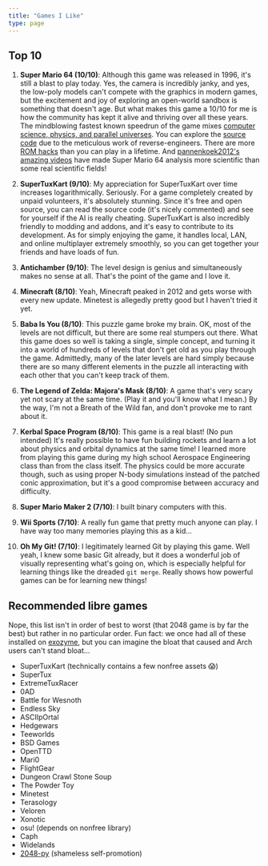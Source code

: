 ```yaml
---
title: "Games I Like"
type: page
---
```



## Top 10

1. **Super Mario 64 (10/10)**: Although this game was released in 1996, it's still a blast to play today. Yes, the camera is incredibly janky, and yes, the low-poly models can't compete with the graphics in modern games, but the excitement and joy of exploring an open-world sandbox is something that doesn't age. But what makes this game a 10/10 for me is how the community has kept it alive and thriving over all these years. The mindblowing fastest known speedrun of the game mixes [computer science, physics, and parallel universes](https://www.youtube.com/watch?v=iUt840BUOYA). You can explore the [source code](https://github.com/n64decomp/sm64) due to the meticulous work of reverse-engineers. There are more [ROM hacks](https://sm64romhacks.com/) than you can play in a lifetime. And [pannenkoek2012's amazing videos](https://www.youtube.com/channel/UCMm211NGh4Ls5SAMZJF7E8A) have made Super Mario 64 analysis more scientific than some real scientific fields!

2. **SuperTuxKart (9/10)**: My appreciation for SuperTuxKart over time increases logarithmically. Seriously. For a game completely created by unpaid volunteers, it's absolutely stunning. Since it's free and open source, you can read the source code (it's nicely commented) and see for yourself if the AI is really cheating. SuperTuxKart is also incredibly friendly to modding and addons, and it's easy to contribute to its development. As for simply enjoying the game, it handles local, LAN, and online multiplayer extremely smoothly, so you can get together your friends and have loads of fun.

3. **Antichamber (9/10)**: The level design is genius and simultaneously makes no sense at all. That's the point of the game and I love it.

4. **Minecraft (8/10)**: Yeah, Minecraft peaked in 2012 and gets worse with every new update. Minetest is allegedly pretty good but I haven't tried it yet.

5. **Baba Is You (8/10)**: This puzzle game broke my brain. OK, most of the levels are not difficult, but there are some real stumpers out there. What this game does so well is taking a single, simple concept, and turning it into a world of hundreds of levels that don't get old as you play through the game. Admittedly, many of the later levels are hard simply because there are so many different elements in the puzzle all interacting with each other that you can't keep track of them.

6. **The Legend of Zelda: Majora's Mask (8/10)**: A game that's very scary yet not scary at the same time. (Play it and you'll know what I mean.) By the way, I'm not a Breath of the Wild fan, and don't provoke me to rant about it.

7. **Kerbal Space Program (8/10)**: This game is a real blast! (No pun intended) It's really possible to have fun building rockets and learn a lot about physics and orbital dynamics at the same time! I learned more from playing this game during my high school Aerospace Engineering class than from the class itself. The physics could be more accurate though, such as using proper N-body simulations instead of the patched conic approximation, but it's a good compromise between accuracy and difficulty.

8. **Super Mario Maker 2 (7/10)**: I built binary computers with this.

9. **Wii Sports (7/10)**: A really fun game that pretty much anyone can play. I have way too many memories playing this as a kid...

10. **Oh My Git! (7/10)**: I legitimately learned Git by playing this game. Well yeah, I knew some basic Git already, but it does a wonderful job of visually representing what's going on, which is especially helpful for learning things like the dreaded `git merge`. Really shows how powerful games can be for learning new things!


## Recommended libre games

Nope, this list isn't in order of best to worst (that 2048 game is by far the best) but rather in no particular order. Fun fact: we once had all of these installed on [exozyme](https://exozy.me), but you can imagine the bloat that caused and Arch users can't stand bloat...

- SuperTuxKart (technically contains a few nonfree assets 😱)
- SuperTux
- ExtremeTuxRacer
- 0AD
- Battle for Wesnoth
- Endless Sky
- ASCIIpOrtal
- Hedgewars
- Teeworlds
- BSD Games
- OpenTTD
- Mari0
- FlightGear
- Dungeon Crawl Stone Soup
- The Powder Toy
- Minetest
- Terasology
- Veloren
- Xonotic
- osu! (depends on nonfree library)
- Caph
- Widelands
- [2048-py](https://codeberg.org/LadueCS/2048) (shameless self-promotion)
